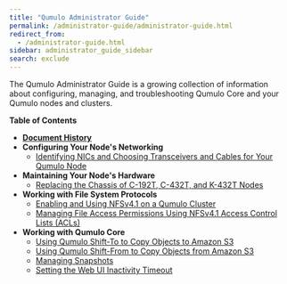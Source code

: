 ```yaml
---
title: "Qumulo Administrator Guide"
permalink: /administrator-guide/administrator-guide.html
redirect_from:
  - /administrator-guide.html
sidebar: administrator_guide_sidebar
search: exclude
---
```


The Qumulo Administrator Guide is a growing collection of information about configuring, managing, and troubleshooting Qumulo Core and your Qumulo nodes and clusters.

**Table of Contents**
* **[Document History](/administrator-guide/document-history.md)**
* **Configuring Your Node's Networking**
  * [Identifying NICs and Choosing Transceivers and Cables for Your Qumulo Node](/administrator-guide/networking/nics-transceivers-cables.md)
* **Maintaining Your Node's Hardware**
  * [Replacing the Chassis of C-192T, C-432T, and K-432T Nodes](/administrator-guide/maintaining-hardware/c-192t-c-432t-k-432t-chassis-replacement.md)
* **Working with File System Protocols**
  * [Enabling and Using NFSv4.1 on a Qumulo Cluster](/administrator-guide/protocols/nfsv4.1-enabling-using.md)
  * [Managing File Access Permissions Using NFSv4.1 Access Control Lists (ACLs)](/administrator-guide/protocols/nfsv4.1-auth-sys-acls.md)
* **Working with Qumulo Core**
  * [Using Qumulo Shift-To to Copy Objects to Amazon S3](/administrator-guide/qumulo-core/shift-to-s3.md)
  * [Using Qumulo Shift-From to Copy Objects from Amazon S3](/administrator-guide/qumulo-core/shift-from-s3.md)
  * [Managing Snapshots](/administrator-guide/qumulo-core/managing-snapshots.md)
  * [Setting the Web UI Inactivity Timeout](/administrator-guide/qumulo-core/web-ui-inactivity-timeout.md)
